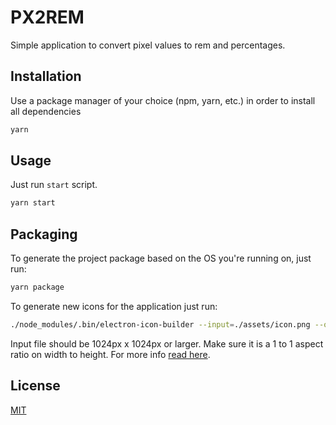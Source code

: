 # PX2REM

Simple application to convert pixel values to rem and percentages.

## Installation

Use a package manager of your choice (npm, yarn, etc.) in order to install all dependencies

```bash
yarn
```

## Usage

Just run `start` script.

```bash
yarn start
```

## Packaging

To generate the project package based on the OS you're running on, just run:

```bash
yarn package
```

To generate new icons for the application just run:

```bash
./node_modules/.bin/electron-icon-builder --input=./assets/icon.png --output=./assets/icons/
```

Input file should be 1024px x 1024px or larger. Make sure it is a 1 to 1 aspect ratio on width to height.
For more info [read here](https://github.com/safu9/electron-icon-builder).

## License

[MIT](/LICENSE.md)